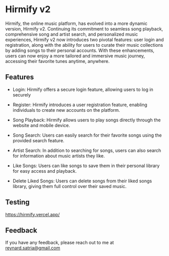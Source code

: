 # Hirmify v2

Hirmify, the online music platform, has evolved into a more dynamic version, Hirmify v2. Continuing its commitment to seamless song playback, comprehensive song and artist search, and personalized music experiences, Hirmify v2 now introduces two pivotal features: user login and registration, along with the ability for users to curate their music collections by adding songs to their personal accounts. With these enhancements, users can now enjoy a more tailored and immersive music journey, accessing their favorite tunes anytime, anywhere.



## Features
- Login: Hirmify offers a secure login feature, allowing users to log in securely

- Register: Hirmify introduces a user registration feature, enabling individuals to create new accounts on the platform.
  
- Song Playback: Hirmify allows users to play songs directly through the website and mobile device.

- Song Search: Users can easily search for their favorite songs using the provided search feature.

- Artist Search: In addition to searching for songs, users can also search for information about music artists they like.

- Like Songs: Users can like songs to save them in their personal library for easy access and playback.
  
- Delete Liked Songs: Users can delete songs from their liked songs library, giving them full control over their saved music.



## Testing

https://hirmify.vercel.app/



## Feedback

If you have any feedback, please reach out to me at reynard.satria@gmail.com
